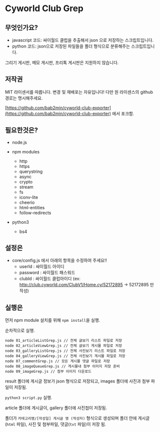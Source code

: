 # Cyworld Club Grep

## 무엇인가요?
- javascript 코드: 싸이월드 클럽을 추출해서 json 으로 저장하는 스크립트입니다.
- python 코드: json으로 저장된 파일들을 폴더 형식으로 분류해주는 스크립트입니다.

그리기 게시판, 메모 게시판, 프리톡 게시판은 지원하지 않습니다.

## 저작권
MIT 라이센서를 따릅니다.
변경 및 재배포는 자유입니다! 
다만 원 라이센스의 github 경로는 명시해주세요.

[https://github.com/bab2min/cyworld-club-exporter](https://github.com/bab2min/cyworld-club-exporter) 에서 포크함.

## 필요한것은?
- node.js
- npm modules
  - http
  - https
  - querystring
  - async
  - crypto
  - stream
  - fs
  - iconv-lite
  - cheerio
  - html-entities
  - follow-redirects
 
- python3
  - bs4

## 설정은
- core/config.js 에서 아래의 항목을 수정하여 주세요!!
  - userId : 싸이월드 아이디
  - password : 싸이월드 패스워드
  - clubId : 싸이월드 클럽아이디 (ex: http://club.cyworld.com/ClubV1/Home.cy/52172895 -> 52172895 만 작성)

## 실행은
먼저 npm module 설치를 위해 `npm install`을 실행.

순차적으로 실행.
```
node 01_articleListGrep.js // 전체 글보기 리스트 파일로 저장
node 02_articleViewGrep.js // 전체 글보기 게시물 파일로 저장
node 03_galleryListGrep.js // 전체 사진보기 리스트 파일로 저장
node 04_galleryViewGrep.js // 전체 사진보기 게시물 파일로 저장
node 07_commentGrep.js // 모든 게시물 댓글 파일로 저장
node 08_imageQueueGrep.js // 게시물내 첨부 이미지 저장 준비
node 09_imageGrep.js // 첨부 이미지 다운로드
```
result 폴더에 게시글 정보가 json 형식으로 저장되고, images 폴더에 사진과 첨부 파일이 저장됨.

`python3 script.py` 실행.

article 폴더에 게시글이, gallery 폴더에 사진첩이 저장됨.

폴더가 `카테고리명/[작성일] 게시글 명 (작성자)` 형식으로 생성되며 폴더 안에 게시글(`html` 파일), 사진 및 첨부파일, 댓글(`txt` 파일)이 저장 됨.